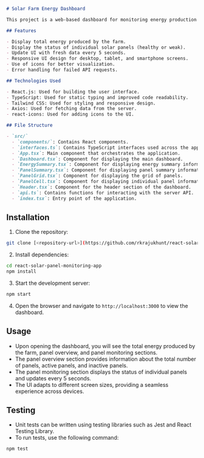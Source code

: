 ```markdown
# Solar Farm Energy Dashboard

This project is a web-based dashboard for monitoring energy production of a solar farm. It displays information about the total energy produced by the farm, the status of individual solar panels, and provides real-time updates.

## Features

- Display total energy produced by the farm.
- Display the status of individual solar panels (healthy or weak).
- Update UI with fresh data every 5 seconds.
- Responsive UI design for desktop, tablet, and smartphone screens.
- Use of icons for better visualization.
- Error handling for failed API requests.

## Technologies Used

- React.js: Used for building the user interface.
- TypeScript: Used for static typing and improved code readability.
- Tailwind CSS: Used for styling and responsive design.
- Axios: Used for fetching data from the server.
- react-icons: Used for adding icons to the UI.

## File Structure

- `src/`
  - `components/`: Contains React components.
  - `interfaces.ts`: Contains TypeScript interfaces used across the application.
  - `App.tsx`: Main component that orchestrates the application.
  - `Dashboard.tsx`: Component for displaying the main dashboard.
  - `EnergySummary.tsx`: Component for displaying energy summary information.
  - `PanelSummary.tsx`: Component for displaying panel summary information.
  - `PanelGrid.tsx`: Component for displaying the grid of panels.
  - `PanelCell.tsx`: Component for displaying individual panel information.
  - `Header.tsx`: Component for the header section of the dashboard.
  - `api.ts`: Contains functions for interacting with the server API.
  - `index.tsx`: Entry point of the application.
```

## Installation

1. Clone the repository:

```bash
git clone [<repository-url>](https://github.com/rkrajukhunt/react-solar-panel-monitoring-app)
```

2. Install dependencies:

```bash
cd react-solar-panel-monitoring-app
npm install
```

3. Start the development server:

```bash
npm start
```

4. Open the browser and navigate to `http://localhost:3000` to view the dashboard.

## Usage

- Upon opening the dashboard, you will see the total energy produced by the farm, panel overview, and panel monitoring sections.
- The panel overview section provides information about the total number of panels, active panels, and inactive panels.
- The panel monitoring section displays the status of individual panels and updates every 5 seconds.
- The UI adapts to different screen sizes, providing a seamless experience across devices.

## Testing

- Unit tests can be written using testing libraries such as Jest and React Testing Library.
- To run tests, use the following command:

```bash
npm test
```
